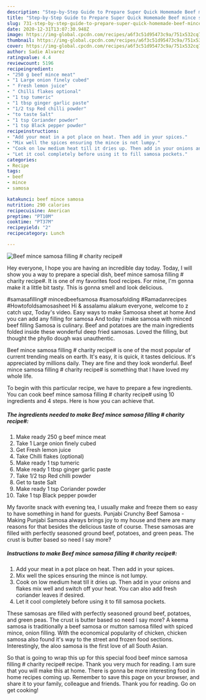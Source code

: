 ```yaml
---
description: "Step-by-Step Guide to Prepare Super Quick Homemade Beef mince samosa filling # charity recipe#"
title: "Step-by-Step Guide to Prepare Super Quick Homemade Beef mince samosa filling # charity recipe#"
slug: 731-step-by-step-guide-to-prepare-super-quick-homemade-beef-mince-samosa-filling-charity-recipe
date: 2020-12-31T13:07:30.948Z
image: https://img-global.cpcdn.com/recipes/a6f3c51d95473c9a/751x532cq70/beef-mince-samosa-filling-charity-recipe-recipe-main-photo.jpg
thumbnail: https://img-global.cpcdn.com/recipes/a6f3c51d95473c9a/751x532cq70/beef-mince-samosa-filling-charity-recipe-recipe-main-photo.jpg
cover: https://img-global.cpcdn.com/recipes/a6f3c51d95473c9a/751x532cq70/beef-mince-samosa-filling-charity-recipe-recipe-main-photo.jpg
author: Sadie Alvarez
ratingvalue: 4.4
reviewcount: 5196
recipeingredient:
- "250 g beef mince meat"
- "1 Large onion finely cubed"
- " Fresh lemon juice"
- " Chilli flakes optional"
- "1 tsp tumeric"
- "1 tbsp ginger garlic paste"
- "1/2 tsp Red chilli powder"
- "to taste Salt"
- "1 tsp Coriander powder"
- "1 tsp Black pepper powder"
recipeinstructions:
- "Add your meat in a pot place on heat. Then add in your spices."
- "Mix well the spices ensuring the mince is not lumpy."
- "Cook on low medium heat till it dries up. Then add in your onions and flakes mix well and switch off your heat. You can also add fresh coriander leaves if desired."
- "Let it cool completely before using it to fill samosa pockets."
categories:
- Recipe
tags:
- beef
- mince
- samosa

katakunci: beef mince samosa 
nutrition: 290 calories
recipecuisine: American
preptime: "PT10M"
cooktime: "PT37M"
recipeyield: "2"
recipecategory: Lunch

---
```



![Beef mince samosa filling # charity recipe#](https://img-global.cpcdn.com/recipes/a6f3c51d95473c9a/751x532cq70/beef-mince-samosa-filling-charity-recipe-recipe-main-photo.jpg)

Hey everyone, I hope you are having an incredible day today. Today, I will show you a way to prepare a special dish, beef mince samosa filling # charity recipe#. It is one of my favorites food recipes. For mine, I'm gonna make it a little bit tasty. This is gonna smell and look delicious.

#samasafilling# mincedbeefsamosa #samosafolding #Ramadanrecipes #Howtofoldsamosasheet Hi &amp; assalamu alakum everyone, welcome to z catch upz, Today&#39;s video. Easy ways to make Samoosa sheet at home And you can add any filling for samosa And today i make samosa with minced beef filling Samosa is culinary. Beef and potatoes are the main ingredients folded inside these wonderful deep fried samosas. Loved the filling, but thought the phyllo dough was unauthentic.

Beef mince samosa filling # charity recipe# is one of the most popular of current trending meals on earth. It's easy, it is quick, it tastes delicious. It's appreciated by millions daily. They are fine and they look wonderful. Beef mince samosa filling # charity recipe# is something that I have loved my whole life.


To begin with this particular recipe, we have to prepare a few ingredients. You can cook beef mince samosa filling # charity recipe# using 10 ingredients and 4 steps. Here is how you can achieve that.

<!--inarticleads1-->

##### The ingredients needed to make Beef mince samosa filling # charity recipe#:

1. Make ready 250 g beef mince meat
1. Take 1 Large onion finely cubed
1. Get  Fresh lemon juice
1. Take  Chilli flakes (optional)
1. Make ready 1 tsp tumeric
1. Make ready 1 tbsp ginger garlic paste
1. Take 1/2 tsp Red chilli powder
1. Get to taste Salt
1. Make ready 1 tsp Coriander powder
1. Take 1 tsp Black pepper powder


My favorite snack with evening tea, I usually make and freeze them so easy to have something in hand for guests. Punjabi Crunchy Beef Samosa - Making Punjabi Samosa always brings joy to my house and there are many reasons for that besides the delicious taste of course. These samosas are filled with perfectly seasoned ground beef, potatoes, and green peas. The crust is butter based so need I say more? 

<!--inarticleads2-->

##### Instructions to make Beef mince samosa filling # charity recipe#:

1. Add your meat in a pot place on heat. Then add in your spices.
1. Mix well the spices ensuring the mince is not lumpy.
1. Cook on low medium heat till it dries up. Then add in your onions and flakes mix well and switch off your heat. You can also add fresh coriander leaves if desired.
1. Let it cool completely before using it to fill samosa pockets.


These samosas are filled with perfectly seasoned ground beef, potatoes, and green peas. The crust is butter based so need I say more? A keema samosa is traditionally a beef samosa or mutton samosa filled with spiced mince, onion filling. With the economical popularity of chicken, chicken samosa also found it&#39;s way to the street and frozen food sections. Interestingly, the aloo samosa is the first love of all South Asian. 

So that is going to wrap this up for this special food beef mince samosa filling # charity recipe# recipe. Thank you very much for reading. I am sure that you will make this at home. There is gonna be more interesting food in home recipes coming up. Remember to save this page on your browser, and share it to your family, colleague and friends. Thank you for reading. Go on get cooking!
